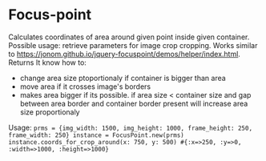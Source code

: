 # Focus-point
Calculates coordinates of area around given point inside given container. Possible usage: retrieve parameters for image crop cropping. Works similar to https://jonom.github.io/jquery-focuspoint/demos/helper/index.html. Returns
It know how to:
- change area size ptoportionaly if container is bigger than area
- move area if it crosses image's borders
- makes area bigger if its possible. if area size < container size and gap between area border and container border present will increase area size proportionaly

Usage:
`
prms = {img_width: 1500, img_height: 1000, frame_height: 250, frame_width: 250}
instance = FocusPoint.new(prms)
instance.coords_for_crop_around(x: 750, y: 500)
#{:x=>250, :y=>0, :width=>1000, :height=>1000}
`
